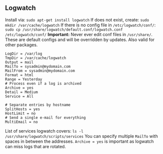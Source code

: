 ## Logwatch
Install via: `sudo apt-get install logwatch`
If does not exist, create: `sudo mkdir /var/cache/logwatch`
If there is no config file in `/etc/logwatch/conf/`: `sudo cp /usr/share/logwatch/default.conf/logwatch.conf /etc/logwatch/conf/`
**Important:** Never ever edit conf files in `/usr/share/`. These are default configs and will be overridden by updates. Also valid for other packages.
```
LogDir = /var/log
TmpDir = /var/cache/logwatch
Output = mail
MailTo = sysadmin@mydomain.com
MailFrom = sysadmin@mydomain.com
Format = html
Range = Yesterday
# Process even if a log is archived
Archive = yes
Detail = Medium
Service = All

# Separate entries by hostname
SplitHosts = yes
HostLimit = no
# Send a single e-mail for everything
MultiEmail = no
```
List of services logwatch covers: `ls -l /usr/share/logwatch/scripts/services`
You can specify multiple `MailTo` with spaces in between the addresses.
`Archive = yes` is important as logwatch can miss logs that are rotated.
